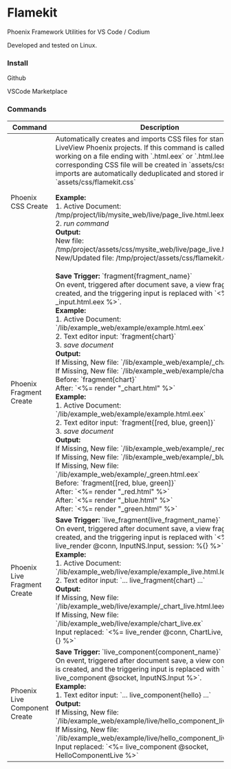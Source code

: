 # Flamekit

Phoenix Framework Utilities for VS Code / Codium

Developed and tested on Linux.

### Install

Github

VSCode Marketplace

### Commands

<table>
    <thead>
        <th>Command</th>
        <th>Description</th>
        <th>Notes</th>
    </thead>
    <tbody>
        <tr>
            <td>Phoenix CSS Create</td>
            <td>
                Automatically creates and imports CSS files for 
                standard and LiveView Phoenix projects. If this
                command is called while working on a file ending
                with `.html.eex` or `.html.leex`, a corresponding
                CSS file will be created in `assets/css/`. All
                imports are automatically deduplicated and stored
                in `assets/css/flamekit.css`
                <br>
                <p>
                    <b>Example:</b>
                    <br>
                    1. Active Document: /tmp/project/lib/mysite_web/live/page_live.html.leex
                    <br />
                    2. <i>run command</i>
                    <br />
                    <b>Output:</b>
                    <br />
                    New file: /tmp/project/assets/css/mysite_web/live/page_live.html.leex.css
                    <br />
                    New/Updated file: /tmp/project/assets/css/flamekit.css
                </p>
            </td>
            <td>
                <b>Note:</b> 
                <i>Video demo file is `demo.webm`.</i>
            </td>
        </tr>
        <tr>
            <td>Phoenix Fragment Create</td>
            <td>
                <b>Save Trigger:</b> `fragment{fragment_name}`
                <br />
                On event, triggered after document save, a view fragment file is created,
                and the triggering input is replaced with `<%= render _input.html.eex %>`.
                <br />
                <b>Example:</b>
                <br />
                1. Active Document: `/lib/example_web/example/example.html.eex`
                <br />
                2. Text editor input: `fragment{chart}`
                <br />
                3. <i>save document</i>
                <br />
                <b>Output:</b>
                <br />
                If Missing, New file: `/lib/example_web/example/_chart.html.eex`
                <br />
                If Missing, New file: `/lib/example_web/example/chart.ex`
                <br />
                Before: `fragment{chart}`
                <br />
                After: `<%= render "_chart.html" %>`
                <br />
                <b>Example:</b>
                <br />
                1. Active Document: `/lib/example_web/example/example.html.eex`
                <br />
                2. Text editor input: `fragment{[red, blue, green]}`
                <br />
                3. <i>save document</i>
                <br />
                <b>Output:</b>
                <br />
                If Missing, New file: `/lib/example_web/example/_red.html.eex`
                <br />
                If Missing, New file: `/lib/example_web/example/_blue.html.eex`
                <br />
                If Missing, New file: `/lib/example_web/example/_green.html.eex`
                <br />
                Before: `fragment{[red, blue, green]}`
                <br />
                After: `<%= render "_red.html" %>` <br />
                After: `<%= render "_blue.html" %>` <br />
                After: `<%= render "_green.html" %>`
            </td>
            <td>                
                <b>Note:</b>
                <br />
                <i>Video demo file is `demo2.webm`.</i>
                <br />
                <b>Note:</b>
                <br /> 
                <i>Video demo file is `demo3.webm`.</i>
                <br />
                <b>Note:</b>
                <br /> 
                <i>Video demo file is `demo4.webm`.</i>
            </td>
        </tr>
        <td>Phoenix Live Fragment Create</td>
            <td>
                <b>Save Trigger:</b> `live_fragment{live_fragment_name}`
                <br />
                On event, triggered after document save, a view fragment file is created,
                and the triggering input is replaced with `<%= live_render @conn, InputNS.Input, session: %{} %>`.
                <br />
                <b>Example:</b>
                <br />
                1. Active Document: `/lib/example_web/live/example/example_live.html.leex`
                <br />
                2. Text editor input: `... live_fragment{chart} ...`
                <br />
                <b>Output:</b>
                <br />
                If Missing, New file: `/lib/example_web/live/example/_chart_live.html.leex`
                <br />
                If Missing, New file: `/lib/example_web/live/example/chart_live.ex`
                <br />
                Input replaced: `<%= live_render @conn, ChartLive, session: %{} %>`
            </td>
            <td>
            </td>
        </tr>
        <tr>
            <td>Phoenix Live Component Create</td>
            <td>
                <b>Save Trigger:</b> `live_component{component_name}`
                <br />
                On event, triggered after document save, a view component file is created,
                and the triggering input is replaced with `<%= live_component @socket, InputNS.Input %>`.
                <br />
                <b>Example:</b>
                <br />
                1. Text editor input: `... live_component{hello} ...`
                <br />
                <b>Output:</b>
                <br />
                If Missing, New file: `/lib/example_web/example/live/hello_component_live.html.leex`
                <br />
                If Missing, New file: `/lib/example_web/example/live/hello_component_live.ex`
                <br />
                Input replaced: `<%= live_component @socket, HelloComponentLive %>`
            </td>
            <td>                
            </td>
        </tr>
    </tbody>
</table>
